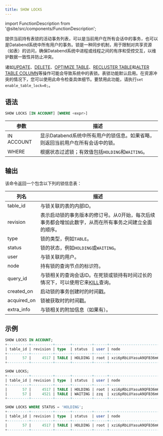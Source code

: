 ```yaml
---
title: SHOW LOCKS
---
```

import FunctionDescription from '@site/src/components/FunctionDescription';

<FunctionDescription description="引入或更新于：v1.2.262"/>

提供当前持有表锁的活动事务列表，可以是当前用户在所有会话中的事务，也可以是Databend系统中所有用户的事务。锁是一种同步机制，用于限制对共享资源（如表）的访问，确保Databend系统中进程或线程之间的有序和受控交互，以维护数据一致性并防止冲突。

诸如[UPDATE](../../10-dml/dml-update.md)、[DELETE](../../10-dml/dml-delete-from.md)、[OPTIMIZE TABLE](../01-table/60-optimize-table.md)、[RECLUSTER TABLE](../06-clusterkey/dml-recluster-table.md)和[ALTER TABLE COLUMN](../01-table/90-alter-table-column.md)等操作可能会导致系统中的表锁。表锁功能默认启用。在资源冲突的情况下，您可以使用此命令检查具体细节。要禁用此功能，请执行`set enable_table_lock=0;`。

## 语法

```sql
SHOW LOCKS [IN ACCOUNT] [WHERE <expr>]
```

| 参数       | 描述                                                                                                                                         |
|------------|-----------------------------------------------------------------------------------------------------------------------------------------------------|
| IN ACCOUNT | 显示Databend系统中所有用户的锁信息。如果省略，则返回当前用户在所有会话中的锁。 |
| WHERE      | 根据状态过滤锁；有效值包括`HOLDING`和`WAITING`。                                                                    |

## 输出

该命令返回一个包含以下列的锁信息表：

| 列名        | 描述                                                                                                                                                                                                             |
|-------------|-------------------------------------------------------------------------------------------------------------------------------------------------------------------------------------------------------------------------|
| table_id    | 与锁关联的表的内部ID。                                                                                                                                                                     |
| revision    | 表示启动锁的事务版本的修订号。从0开始，每次后续事务都会增加此数字，从而在所有事务之间建立全面的顺序。 |
| type        | 锁的类型，例如`TABLE`。                                                                                                                                                                                      |
| status      | 锁的状态，例如`HOLDING`或`WAITING`。                                                                                                                                                                 |
| user        | 与锁关联的用户。                                                                                                                                                                                      |
| node        | 持有锁的查询节点的标识符。                                                                                                                                                                    |
| query_id    | 与锁相关的查询会话ID。在死锁或锁持有时间过长的情况下，可以使用它来[KILL](/sql/sql-commands/administration-cmds/kill)查询。                                                  |
| created_on  | 启动锁的事务创建时的时间戳。                                                                                                                                                     |
| acquired_on | 锁被获取时的时间戳。                                                                                                                                                                                   |
| extra_info  | 与锁相关的附加信息（如果有）。                                                                                                                                                                     |

## 示例

```sql
SHOW LOCKS IN ACCOUNT;
+----------+----------+-------+---------+------+------------------------+--------------------------------------+----------------------------+----------------------------+------------+
| table_id | revision | type  | status  | user | node                   | query_id                             | created_on                 | acquired_on                | extra_info |
+----------+----------+-------+---------+------+------------------------+--------------------------------------+----------------------------+----------------------------+------------+
|       57 |     4517 | TABLE | HOLDING | root | xzi6pRbLUYasuA9QFB36m6 | d7989971-d5ec-4764-8e37-afe38ebc13e2 | 2023-12-13 09:56:47.295684 | 2023-12-13 09:56:47.310805 |            |
+----------+----------+-------+---------+------+------------------------+--------------------------------------+----------------------------+----------------------------+------------+

SHOW LOCKS;
+----------+----------+-------+---------+------+------------------------+--------------------------------------+----------------------------+----------------------------+------------+
| table_id | revision | type  | status  | user | node                   | query_id                             | created_on                 | acquired_on                | extra_info |
+----------+----------+-------+---------+------+------------------------+--------------------------------------+----------------------------+----------------------------+------------+
|       57 |     4517 | TABLE | HOLDING | root | xzi6pRbLUYasuA9QFB36m6 | d7989971-d5ec-4764-8e37-afe38ebc13e2 | 2023-12-13 09:56:47.295684 | 2023-12-13 09:56:47.310805 |            |
|       57 |     4521 | TABLE | WAITING | zzq  | xzi6pRbLUYasuA9QFB36m6 | 4bc78044-d4fc-4fe1-a5c5-ff6ab1e3e372 | 2023-12-13 09:56:48.419774 | NULL                       |            |
+----------+----------+-------+---------+------+------------------------+--------------------------------------+----------------------------+----------------------------+------------+

SHOW LOCKS WHERE STATUS = 'HOLDING';
+----------+----------+-------+---------+------+------------------------+--------------------------------------+----------------------------+----------------------------+------------+
| table_id | revision | type  | status  | user | node                   | query_id                             | created_on                 | acquired_on                | extra_info |
+----------+----------+-------+---------+------+------------------------+--------------------------------------+----------------------------+----------------------------+------------+
|       57 |     4517 | TABLE | HOLDING | root | xzi6pRbLUYasuA9QFB36m6 | d7989971-d5ec-4764-8e37-afe38ebc13e2 | 2023-12-13 09:56:47.295684 | 2023-12-13 09:56:47.310805 |            |
+----------+----------+-------+---------+------+------------------------+--------------------------------------+----------------------------+----------------------------+------------+
```